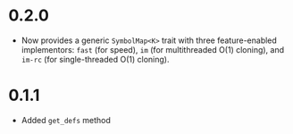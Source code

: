 # 0.2.0

- Now provides a generic `SymbolMap<K>` trait with three feature-enabled implementors: `fast` (for speed), `im` (for multithreaded O(1) cloning), and `im-rc` (for single-threaded O(1) cloning).

# 0.1.1

- Added `get_defs` method